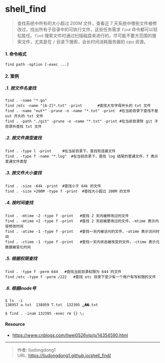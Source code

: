 # shell_find


>查找系统中所有的大小超过 200M 文件，查看近 7 天系统中哪些文件被修改过，找出所有子目录中的可执行文件，这些任务需求 `find` 命令都可以轻松胜任。`find` 搜索文件时通过扫描磁盘来进行的，尽可能不要大范围的搜索文件，尤其是在 `/` 目录下搜索，会长时间消耗服务器的 cpu 资源。

#### 1. 命令格式

```shell
find path -option [-exec ...]
```

#### 2. 案例

##### .1. 按文件名查找

```shell
find . -name "*.go"
find /etc -name "[A-Z]*.txt" -print       #查找大写字母开头的 txt 文件
find . -name "out*" -prune -o -name "*.txt" -print  #在当前目录下查找不是 out 开头的 txt 文件
find . -path "./git" -prune -o -name "*.txt" -print #在当前目录除 git 子目录外查找 txt 文件
```

##### .2. **按文件类型查找**

```shell
find . -type l -print     #在当前目录下，查找软连接文件
find . -type f -name "*.log"  #在当前目录下，查找 log 结尾的普通文件，f 表示普通文件类型
```

##### .3. **按文件大小查找**

```shell
find . -size -64k -print  #查找小于 64k 的文件
find . -size +200M -type f -print  #查找大小超过 200M 的文件
```

##### .4. **按时间查找**

```shell
find . -mtime -2 -type f -print   #查找 2 天内被修改过的文件
find . -mtime +2 -type f -print   #查找 2 天前被更改过的文件，-mtime 表示内容修改时间
find . -atime -1 -type f -print   #查找一天内被访问的文件，-atime 表示访问时间
find . -ctime -1 -type f -print   #查找一天内状态被改变的文件，-ctime 表示元数据被变化时间
```

##### .5. **根据权限查找**

```shell
find . -type f -perm 644   #查找当前目录权限为 644 的文件
find /etc -type f -perm /222   #查找 etc 目录下至少有一个用户有写权限的文件
```

##### .6. 根据inode号

```shell
$ ls  -i
138957 a.txt  138959 T.txt  132395 ڹ��.txt

$ find . -inum 132395 -exec rm {} \;
```

#### Resource

- https://www.cnblogs.com/liwei0526vip/p/14354590.html

---

> 作者: liudongdong1  
> URL: https://liudongdong1.github.io/shell_find/  

